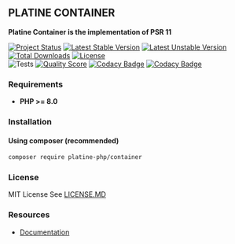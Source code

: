 ## PLATINE CONTAINER
**Platine Container is the implementation of PSR 11**

[![Project Status](http://opensource.box.com/badges/active.svg)](http://opensource.box.com/badges)
[![Latest Stable Version](https://poser.pugx.org/platine-php/container/v)](https://packagist.org/packages/platine-php/container)
[![Latest Unstable Version](https://poser.pugx.org/platine-php/container/v/unstable)](https://packagist.org/packages/platine-php/container)
[![Total Downloads](https://poser.pugx.org/platine-php/container/downloads)](https://packagist.org/packages/platine-php/container)
[![License](https://poser.pugx.org/platine-php/container/license)](https://packagist.org/packages/platine-php/container)  
![Tests](https://github.com/platine-php/container/actions/workflows/ci.yml/badge.svg)
[![Quality Score](https://img.shields.io/scrutinizer/g/platine-php/container.svg?style=flat-square)](https://scrutinizer-ci.com/g/platine-php/container)
[![Codacy Badge](https://app.codacy.com/project/badge/Grade/20d2e0e851a44b3dadb0493955b45b46)](https://app.codacy.com/gh/platine-php/container/dashboard?utm_source=gh&utm_medium=referral&utm_content=&utm_campaign=Badge_grade)
[![Codacy Badge](https://app.codacy.com/project/badge/Coverage/20d2e0e851a44b3dadb0493955b45b46)](https://app.codacy.com/gh/platine-php/container/dashboard?utm_source=gh&utm_medium=referral&utm_content=&utm_campaign=Badge_coverage)

### Requirements 
- **PHP >= 8.0** 

### Installation
#### Using composer (recommended)
```bash
composer require platine-php/container
```

### License
MIT License See [LICENSE.MD](LICENSE.MD)


### Resources
- [Documentation](https://docs.platine-php.com/packages/container)
